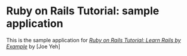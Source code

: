 # Ruby on Rails Tutorial: sample application
This is the sample application for [*Ruby on Rails Tutorial: Learn Rails by Example*](http://railstutorial.org/) by [Joe Yeh]


